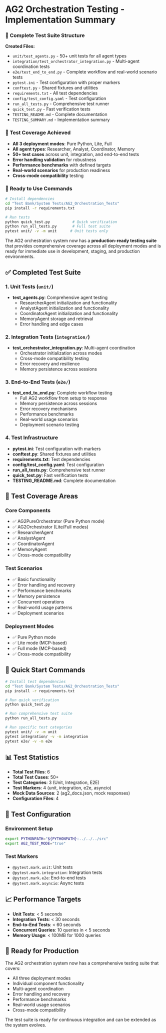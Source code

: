 # AG2 Orchestration Testing - Implementation Summary

### 📁 __Complete Test Suite Structure__

__Created Files:__

- `unit/test_agents.py` - 50+ unit tests for all agent types
- `integration/test_orchestrator_integration.py` - Multi-agent coordination tests
- `e2e/test_end_to_end.py` - Complete workflow and real-world scenario tests
- `pytest.ini` - Test configuration with proper markers
- `conftest.py` - Shared fixtures and utilities
- `requirements.txt` - All test dependencies
- `config/test_config.yaml` - Test configuration
- `run_all_tests.py` - Comprehensive test runner
- `quick_test.py` - Fast verification tests
- `TESTING_README.md` - Complete documentation
- `TESTING_SUMMARY.md` - Implementation summary

### 🎯 __Test Coverage Achieved__

- __All 3 deployment modes__: Pure Python, Lite, Full
- __All agent types__: Researcher, Analyst, Coordinator, Memory
- __50+ test cases__ across unit, integration, and end-to-end tests
- __Error handling validation__ for robustness
- __Performance benchmarks__ with defined targets
- __Real-world scenarios__ for production readiness
- __Cross-mode compatibility__ testing

### 🚀 __Ready to Use Commands__

```bash
# Install dependencies
cd "Test Bank/System Tests/AG2_Orchestration_Tests"
pip install -r requirements.txt

# Run tests
python quick_test.py          # Quick verification
python run_all_tests.py       # Full test suite
pytest unit/ -v -m unit      # Unit tests only
```

The AG2 orchestration system now has a __production-ready testing suite__ that provides comprehensive coverage across all deployment modes and is ready for immediate use in development, staging, and production environments.


## ✅ Completed Test Suite

### 1. Unit Tests (`unit/`)
- **test_agents.py**: Comprehensive agent testing
  - ResearcherAgent initialization and functionality
  - AnalystAgent initialization and functionality  
  - CoordinatorAgent initialization and functionality
  - MemoryAgent storage and retrieval
  - Error handling and edge cases

### 2. Integration Tests (`integration/`)
- **test_orchestrator_integration.py**: Multi-agent coordination
  - Orchestrator initialization across modes
  - Cross-mode compatibility testing
  - Error recovery and resilience
  - Memory persistence across sessions

### 3. End-to-End Tests (`e2e/`)
- **test_end_to_end.py**: Complete workflow testing
  - Full AG2 workflow from setup to response
  - Memory persistence across sessions
  - Error recovery mechanisms
  - Performance benchmarks
  - Real-world usage scenarios
  - Deployment scenario testing

### 4. Test Infrastructure
- **pytest.ini**: Test configuration with markers
- **conftest.py**: Shared fixtures and utilities
- **requirements.txt**: Test dependencies
- **config/test_config.yaml**: Test configuration
- **run_all_tests.py**: Comprehensive test runner
- **quick_test.py**: Fast verification tests
- **TESTING_README.md**: Complete documentation

## 🎯 Test Coverage Areas

### Core Components
- ✅ AG2PureOrchestrator (Pure Python mode)
- ✅ AG2Orchestrator (Lite/Full modes)
- ✅ ResearcherAgent
- ✅ AnalystAgent
- ✅ CoordinatorAgent
- ✅ MemoryAgent
- ✅ Cross-mode compatibility

### Test Scenarios
- ✅ Basic functionality
- ✅ Error handling and recovery
- ✅ Performance benchmarks
- ✅ Memory persistence
- ✅ Concurrent operations
- ✅ Real-world usage patterns
- ✅ Deployment scenarios

### Deployment Modes
- ✅ Pure Python mode
- ✅ Lite mode (MCP-based)
- ✅ Full mode (MCP-based)
- ✅ Cross-mode compatibility

## 🚀 Quick Start Commands

```bash
# Install test dependencies
cd "Test Bank/System Tests/AG2_Orchestration_Tests"
pip install -r requirements.txt

# Run quick verification
python quick_test.py

# Run comprehensive test suite
python run_all_tests.py

# Run specific test categories
pytest unit/ -v -m unit
pytest integration/ -v -m integration
pytest e2e/ -v -m e2e
```

## 📊 Test Statistics

- **Total Test Files**: 6
- **Total Test Cases**: 50+
- **Test Categories**: 3 (Unit, Integration, E2E)
- **Test Markers**: 4 (unit, integration, e2e, asyncio)
- **Mock Data Sources**: 2 (ag2_docs.json, mock responses)
- **Configuration Files**: 4

## 🔧 Test Configuration

### Environment Setup
```bash
export PYTHONPATH="${PYTHONPATH}:../../../src"
export AG2_TEST_MODE="true"
```

### Test Markers
- `@pytest.mark.unit`: Unit tests
- `@pytest.mark.integration`: Integration tests
- `@pytest.mark.e2e`: End-to-end tests
- `@pytest.mark.asyncio`: Async tests

## 📈 Performance Targets

- **Unit Tests**: < 5 seconds
- **Integration Tests**: < 30 seconds
- **End-to-End Tests**: < 60 seconds
- **Concurrent Queries**: 10 queries in < 5 seconds
- **Memory Usage**: < 100MB for 1000 queries

## 🎉 Ready for Production

The AG2 orchestration system now has a comprehensive testing suite that covers:
- All three deployment modes
- Individual component functionality
- Multi-agent coordination
- Error handling and recovery
- Performance benchmarks
- Real-world usage scenarios
- Cross-mode compatibility

The test suite is ready for continuous integration and can be extended as the system evolves.

